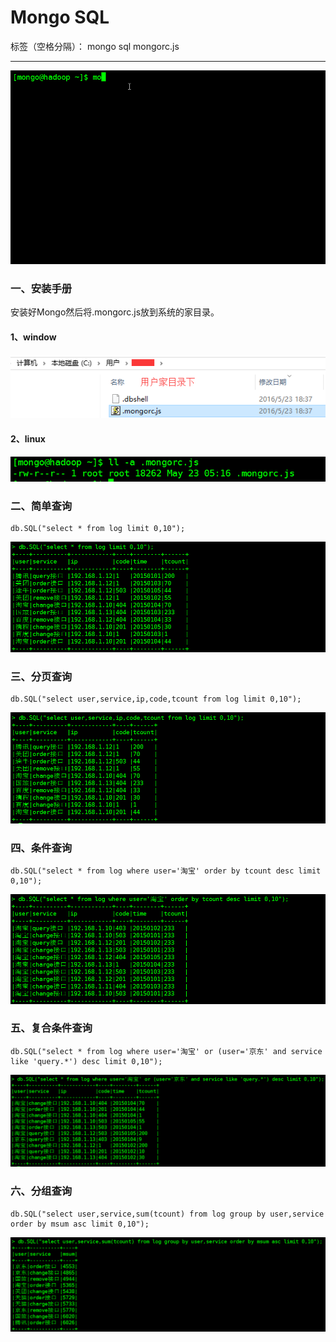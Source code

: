 # Mongo SQL

标签（空格分隔）： mongo sql mongorc.js

---
![mongosql][1]

### 一、安装手册
安装好Mongo然后将.mongorc.js放到系统的家目录。
#### 1、window
![window][2]
#### 2、linux
![linux][3]

### 二、简单查询
```
db.SQL("select * from log limit 0,10");
```
![简单查询][4]
### 三、分页查询
```
db.SQL("select user,service,ip,code,tcount from log limit 0,10");
```
![分页查询][5]
### 四、条件查询
```
db.SQL("select * from log where user='淘宝' order by tcount desc limit 0,10");
```
![条件查询][6]
### 五、复合条件查询
```
db.SQL("select * from log where user='淘宝' or (user='京东' and service like 'query.*') desc limit 0,10");
```
![复合条件查询][7]
### 六、分组查询
```
db.SQL("select user,service,sum(tcount) from log group by user,service order by msum asc limit 0,10");
```
![分组查询][8]



  [1]: https://raw.githubusercontent.com/mircode/mongosql/master/img/mongosql.gif
  [2]: https://raw.githubusercontent.com/mircode/mongosql/master/img/window.png
  [3]: https://raw.githubusercontent.com/mircode/mongosql/master/img/linux.png
  [4]: https://raw.githubusercontent.com/mircode/mongosql/master/img/simple_sql.png
  [5]: https://raw.githubusercontent.com/mircode/mongosql/master/img/page_sql.png
  [6]: https://raw.githubusercontent.com/mircode/mongosql/master/img/where_sql.png
  [7]: https://raw.githubusercontent.com/mircode/mongosql/master/img/where_mutil_sql.png
  [8]: https://raw.githubusercontent.com/mircode/mongosql/master/img/group_sql.png

